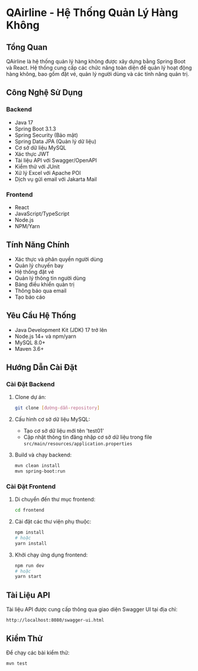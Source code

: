 # QAirline - Hệ Thống Quản Lý Hàng Không

## Tổng Quan
QAirline là hệ thống quản lý hàng không được xây dựng bằng Spring Boot và React. Hệ thống cung cấp các chức năng toàn diện để quản lý hoạt động hàng không, bao gồm đặt vé, quản lý người dùng và các tính năng quản trị.

## Công Nghệ Sử Dụng
### Backend
- Java 17
- Spring Boot 3.1.3
- Spring Security (Bảo mật)
- Spring Data JPA (Quản lý dữ liệu)
- Cơ sở dữ liệu MySQL
- Xác thực JWT
- Tài liệu API với Swagger/OpenAPI
- Kiểm thử với JUnit
- Xử lý Excel với Apache POI
- Dịch vụ gửi email với Jakarta Mail

### Frontend
- React
- JavaScript/TypeScript
- Node.js
- NPM/Yarn

## Tính Năng Chính
- Xác thực và phân quyền người dùng
- Quản lý chuyến bay
- Hệ thống đặt vé
- Quản lý thông tin người dùng
- Bảng điều khiển quản trị
- Thông báo qua email
- Tạo báo cáo

## Yêu Cầu Hệ Thống
- Java Development Kit (JDK) 17 trở lên
- Node.js 14+ và npm/yarn
- MySQL 8.0+
- Maven 3.6+

## Hướng Dẫn Cài Đặt

### Cài Đặt Backend
1. Clone dự án:
   ```bash
   git clone [đường-dẫn-repository]
   ```

2. Cấu hình cơ sở dữ liệu MySQL:
   - Tạo cơ sở dữ liệu mới tên 'test01'
   - Cập nhật thông tin đăng nhập cơ sở dữ liệu trong file `src/main/resources/application.properties`

3. Build và chạy backend:
   ```bash
   mvn clean install
   mvn spring-boot:run
   ```

### Cài Đặt Frontend
1. Di chuyển đến thư mục frontend:
   ```bash
   cd frontend
   ```

2. Cài đặt các thư viện phụ thuộc:
   ```bash
   npm install
   # hoặc
   yarn install
   ```

3. Khởi chạy ứng dụng frontend:
   ```bash
   npm run dev
   # hoặc
   yarn start
   ```

## Tài Liệu API
Tài liệu API được cung cấp thông qua giao diện Swagger UI tại địa chỉ:
```
http://localhost:8080/swagger-ui.html
```

## Kiểm Thử
Để chạy các bài kiểm thử:
```bash
mvn test
```

